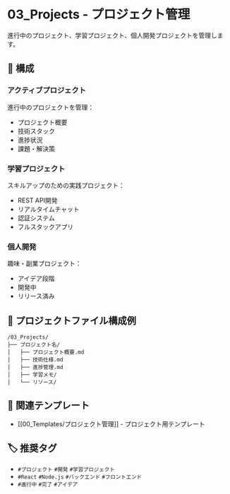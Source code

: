 # 03_Projects - プロジェクト管理

進行中のプロジェクト、学習プロジェクト、個人開発プロジェクトを管理します。

## 📂 構成

### アクティブプロジェクト
進行中のプロジェクトを管理：
- プロジェクト概要
- 技術スタック
- 進捗状況
- 課題・解決策

### 学習プロジェクト
スキルアップのための実践プロジェクト：
- REST API開発
- リアルタイムチャット
- 認証システム
- フルスタックアプリ

### 個人開発
趣味・副業プロジェクト：
- アイデア段階
- 開発中
- リリース済み

## 📝 プロジェクトファイル構成例

```
/03_Projects/
├── プロジェクト名/
│   ├── プロジェクト概要.md
│   ├── 技術仕様.md
│   ├── 進捗管理.md
│   ├── 学習メモ/
│   └── リソース/
```

## 🔗 関連テンプレート
- [[00_Templates/プロジェクト管理]] - プロジェクト用テンプレート

## 🏷️ 推奨タグ
- `#プロジェクト` `#開発` `#学習プロジェクト`
- `#React` `#Node.js` `#バックエンド` `#フロントエンド`
- `#進行中` `#完了` `#アイデア`